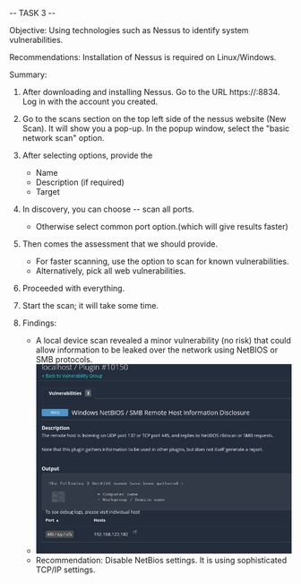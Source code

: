 -- TASK 3 --

Objective: Using technologies such as Nessus to identify system vulnerabilities. 

Recommendations: Installation of Nessus is required on Linux/Windows.

Summary: 
1. After downloading and installing Nessus. Go to the URL https://<user>:8834. Log in with the account you created.

2. Go to the scans section on the top left side of the nessus website (New Scan). It will show you a pop-up. In the popup window, select the "basic network scan" option.

3. After selecting options, provide the 
    - Name 
    - Description (if required)
    - Target 
    
4. In discovery, you can choose -- scan all ports. 
    - Otherwise select common port option.(which will give results faster)

5. Then comes the assessment that we should provide. 
    - For faster scanning, use the option to scan for known vulnerabilities. 
    - Alternatively, pick all web vulnerabilities. 

5. Proceeded with everything. 

6. Start the scan; it will take some time.

7. Findings: 
    - A local device scan revealed a minor vulnerability (no risk) that could allow information to be leaked over the network using NetBIOS or SMB protocols.
    -  ![Image Alt](https://github.com/Vengeance8547/Vengeance8547/blob/main/TASK%203/nessus.png)
    - Recommendation: Disable NetBios settings. It is using sophisticated TCP/IP settings.
